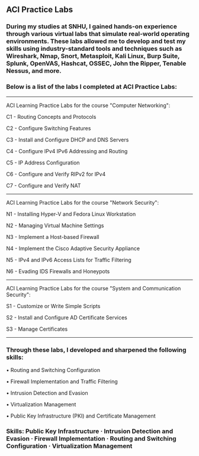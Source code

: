 ## ACI Practice Labs

### During my studies at SNHU, I gained hands-on experience through various virtual labs that simulate real-world operating environments. These labs allowed me to develop and test my skills using industry-standard tools and techniques such as Wireshark, Nmap, Snort, Metasploit, Kali Linux, Burp Suite, Splunk, OpenVAS, Hashcat, OSSEC, John the Ripper, Tenable Nessus, and more.

### Below is a list of the labs I completed at ACI Practice Labs:

---------------------------------

ACI Learning Practice Labs for the course "Computer Networking":

C1 - Routing Concepts and Protocols

C2 - Configure Switching Features

C3 - Install and Configure DHCP and DNS Servers

C4 - Configure IPv4 IPv6 Addressing and Routing

C5 - IP Address Configuration

C6 - Configure and Verify RIPv2 for IPv4

C7 - Configure and Verify NAT

---------------------------------
ACI Learning Practice Labs for the course "Network Security":

N1 - Installing Hyper-V and Fedora Linux Workstation

N2 - Managing Virtual Machine Settings

N3 - Implement a Host-based Firewall

N4 - Implement the Cisco Adaptive Security Appliance

N5 - IPv4 and IPv6 Access Lists for Traffic Filtering

N6 - Evading IDS Firewalls and Honeypots

---------------------------------

ACI Learning Practice Labs for the course "System and Communication Security":

S1 - Customize or Write Simple Scripts

S2 - Install and Configure AD Certificate Services

S3 - Manage Certificates

---------------------------------

### Through these labs, I developed and sharpened the following skills:

 • Routing and Switching Configuration
 
 • Firewall Implementation and Traffic Filtering
 
 • Intrusion Detection and Evasion
 
 • Virtualization Management
 
 • Public Key Infrastructure (PKI) and Certificate Management

### Skills: Public Key Infrastructure · Intrusion Detection and Evasion · Firewall Implementation · Routing and Switching Configuration · Virtualization Management

